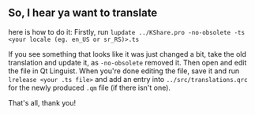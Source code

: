 ## So, I hear ya want to translate
here is how to do it:
Firstly, run `lupdate ../KShare.pro -no-obsolete -ts <your locale (eg. en_US or sr_RS)>.ts`

If you see something that looks like it was just changed a bit, take the old translation and update it, as `-no-obsolete` removed it.
Then open and edit the file in Qt Linguist.
When you're done editing the file, save it and run `lrelease <your .ts file>` and add an entry into `../src/translations.qrc` for the newly produced `.qm` file (if there isn't one).

That's all, thank you!

